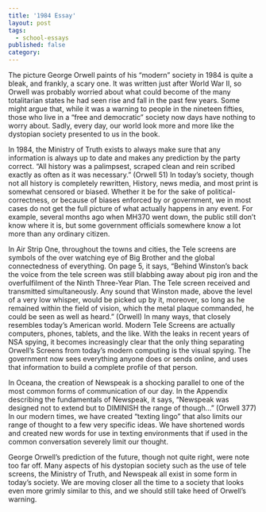 ```yaml
---
title: '1984 Essay'
layout: post
tags:
  - school-essays
published: false
category: 
---
```


The picture George Orwell paints of his “modern” society in 1984 is quite a bleak, and frankly, a scary one. It was written just after World War II, so Orwell was probably worried about what could become of the many totalitarian states he had seen rise and fall in the past few years. Some might argue that, while it was a warning to people in the nineteen fifties, those who live in a “free and democratic” society now days have nothing to worry about. Sadly, every day, our world look more and more like the dystopian society presented to us in the book.

In 1984, the Ministry of Truth exists to always make sure that any information is always up to date and makes any prediction by the party correct. “All history was a palimpsest, scraped clean and rein scribed exactly as often as it was necessary.” (Orwell 51) In today’s society, though not all history is completely rewritten, History, news media, and most print is somewhat censored or biased. Whether it be for the sake of political-correctness, or because of biases enforced by or government, we in most cases do not get the full picture of what actually happens in any event. For example, several months ago when MH370 went down, the public still don’t know where it is, but some government officials somewhere know a lot more than any ordinary citizen.

In Air Strip One, throughout the towns and cities, the Tele screens are symbols of the over watching eye of Big Brother and the global connectedness of everything. On page 5, it says, “Behind Winston’s back the voice from the tele screen was still blabbing away about pig iron and the overfulfilment of the Ninth Three-Year Plan. The Tele screen received and transmitted simultaneously. Any sound that Winston made, above the level of a very low whisper, would be picked up by it, moreover, so long as he remained within the field of vision, which the metal plaque commanded, he could be seen as well as heard.” (Orwell)  In many ways, that closely resembles today’s American world. Modern Tele Screens are actually computers, phones, tablets, and the like. With the leaks in recent years of NSA spying, it becomes increasingly clear that the only thing separating Orwell’s Screens from today’s modern computing is the visual spying. The government now sees everything anyone does or sends online, and uses that information to build a complete profile of that person. 

In Oceana, the creation of Newspeak is a shocking parallel to one of the most common forms of communication of our day. In the Appendix describing the fundamentals of Newspeak, it says, “Newspeak was designed not to extend but to DIMINISH the range of though…” (Orwell 377) In our modern times, we have created “texting lingo” that also limits our range of thought to a few very specific ideas. We have shortened words and created new words for use in texting environments that if used in the common conversation severely limit our thought.

George Orwell’s prediction of the future, though not quite right, were note too far off. Many aspects of his dystopian society such as the use of tele screens, the Ministry of Truth, and Newspeak all exist in some form in today’s society. We are moving closer all the time to a society that looks even more grimly similar to this, and we should still take heed of Orwell’s warning.
